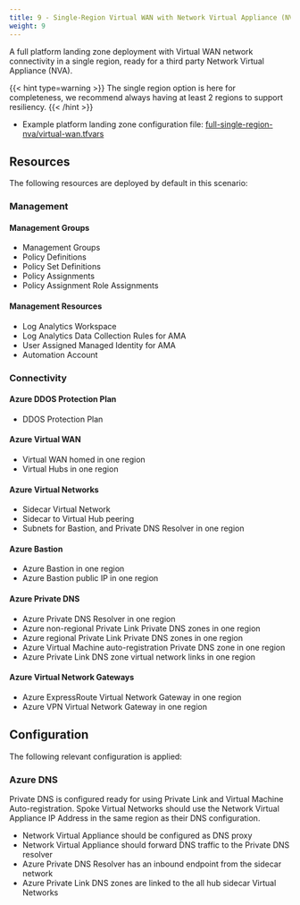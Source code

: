 ```yaml
---
title: 9 - Single-Region Virtual WAN with Network Virtual Appliance (NVA)
weight: 9
---
```


A full platform landing zone deployment with Virtual WAN network connectivity in a single region, ready for a third party Network Virtual Appliance (NVA).

{{< hint type=warning >}}
The single region option is here for completeness, we recommend always having at least 2 regions to support resiliency.
{{< /hint >}}

* Example platform landing zone configuration file: [full-single-region-nva/virtual-wan.tfvars](https://raw.githubusercontent.com/Azure/alz-terraform-accelerator/refs/heads/main/templates/platform_landing_zone/examples/full-single-region-nva/virtual-wan.tfvars)

## Resources

The following resources are deployed by default in this scenario:

### Management

#### Management Groups

- Management Groups
- Policy Definitions
- Policy Set Definitions
- Policy Assignments
- Policy Assignment Role Assignments

#### Management Resources

- Log Analytics Workspace
- Log Analytics Data Collection Rules for AMA
- User Assigned Managed Identity for AMA
- Automation Account

### Connectivity

#### Azure DDOS Protection Plan

- DDOS Protection Plan

#### Azure Virtual WAN

- Virtual WAN homed in one region
- Virtual Hubs in one region

#### Azure Virtual Networks

- Sidecar Virtual Network
- Sidecar to Virtual Hub peering
- Subnets for Bastion, and Private DNS Resolver in one region

#### Azure Bastion

- Azure Bastion in one region
- Azure Bastion public IP in one region

#### Azure Private DNS

- Azure Private DNS Resolver in one region
- Azure non-regional Private Link Private DNS zones in one region
- Azure regional Private Link Private DNS zones in one region
- Azure Virtual Machine auto-registration Private DNS zone in one region
- Azure Private Link DNS zone virtual network links in one region

#### Azure Virtual Network Gateways

- Azure ExpressRoute Virtual Network Gateway in one region
- Azure VPN Virtual Network Gateway in one region

## Configuration

The following relevant configuration is applied:

### Azure DNS

Private DNS is configured ready for using Private Link and Virtual Machine Auto-registration. Spoke Virtual Networks should use the Network Virtual Appliance IP Address in the same region as their DNS configuration.

- Network Virtual Appliance should be configured as DNS proxy
- Network Virtual Appliance should forward DNS traffic to the Private DNS resolver
- Azure Private DNS Resolver has an inbound endpoint from the sidecar network
- Azure Private Link DNS zones are linked to the all hub sidecar Virtual Networks

